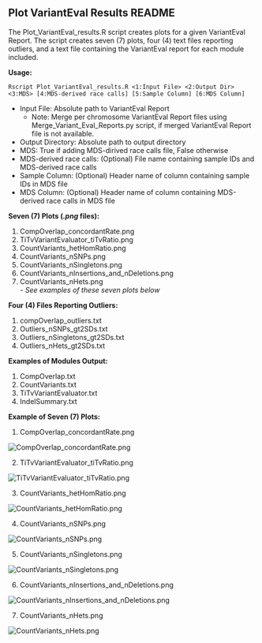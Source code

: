 ## Plot VariantEval Results README

The Plot_VariantEval_results.R script creates plots for a given VariantEval Report. The script creates seven (7) plots, four (4) text files reporting outliers, and a text file containing the VariantEval report for each module included. 

**Usage:**
```
Rscript Plot_VariantEval_results.R <1:Input File> <2:Output Dir> <3:MDS> [4:MDS-derived race calls] [5:Sample Column] [6:MDS Column]
```
  * Input File: Absolute path to VariantEval Report 
     - Note: Merge per chromosome VariantEval Report files using Merge_Variant_Eval_Reports.py script, if merged VariantEval Report file is not available. 
  * Output Directory: Absolute path to output directory
  * MDS: True if adding MDS-dirived race calls file, False otherwise 
  * MDS-derived race calls: (Optional) File name containing sample IDs and MDS-derived race calls
  * Sample Column: (Optional) Header name of column containing sample IDs in MDS file
  * MDS Column: (Optional) Header name of column containing MDS-derived race calls in MDS file

**Seven (7) Plots (*.png* files):** 
1) CompOverlap_concordantRate.png
2) TiTvVariantEvaluator_tiTvRatio.png
3) CountVariants_hetHomRatio.png
4) CountVariants_nSNPs.png
5) CountVariants_nSingletons.png
6) CountVariants_nInsertions_and_nDeletions.png
7) CountVariants_nHets.png <br>
         -  *See examples of these seven plots below*

**Four (4) Files Reporting Outliers:**
1) compOverlap_outliers.txt
2) Outliers_nSNPs_gt2SDs.txt
3) Outliers_nSingletons_gt2SDs.txt
4) Outliers_nHets_gt2SDs.txt

**Examples of Modules Output:**
1) CompOverlap.txt
2) CountVariants.txt
3) TiTvVariantEvaluator.txt
4) IndelSummary.txt

**Example of Seven (7) Plots:**
1) CompOverlap_concordantRate.png <br>

  ![CompOverlap_concordantRate.png](https://preview.ibb.co/g2zTGL/concordant-Rate.png)

2) TiTvVariantEvaluator_tiTvRatio.png

  ![TiTvVariantEvaluator_tiTvRatio.png](https://preview.ibb.co/i1QGmL/ti-Tv-Ratio.png)

3) CountVariants_hetHomRatio.png

  ![CountVariants_hetHomRatio.png](https://preview.ibb.co/kYznt0/het-Hom-Ratio.png)
  
4) CountVariants_nSNPs.png

  ![CountVariants_nSNPs.png](https://preview.ibb.co/j8iY0f/nSNPs.png)

5) CountVariants_nSingletons.png

  ![CountVariants_nSingletons.png](https://preview.ibb.co/dvp1mL/n-Singletons.png)

6) CountVariants_nInsertions_and_nDeletions.png

  ![CountVariants_nInsertions_and_nDeletions.png](https://preview.ibb.co/cUz1mL/n-Insertions-n-Deletions.png)

7) CountVariants_nHets.png

  ![CountVariants_nHets.png](https://preview.ibb.co/fWhFD0/nHets.png)
